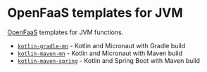 # OpenFaaS templates for JVM

[OpenFaaS](https://openfaas.com) templates for JVM functions.

* [`kotlin-gradle-mn`](template/kotlin-gradle-mn) - Kotlin and Micronaut with Gradle build
* [`kotlin-maven-mn`](template/kotlin-maven-mn) - Kotlin and Micronaut with Maven build
* [`kotlin-maven-spring`](template/kotlin-maven-spring) - Kotlin and Spring Boot with Maven build

